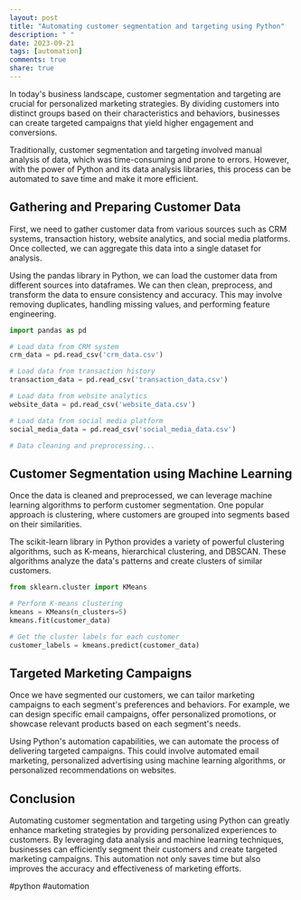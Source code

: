```yaml
---
layout: post
title: "Automating customer segmentation and targeting using Python"
description: " "
date: 2023-09-21
tags: [automation]
comments: true
share: true
---
```


In today's business landscape, customer segmentation and targeting are crucial for personalized marketing strategies. By dividing customers into distinct groups based on their characteristics and behaviors, businesses can create targeted campaigns that yield higher engagement and conversions. 

Traditionally, customer segmentation and targeting involved manual analysis of data, which was time-consuming and prone to errors. However, with the power of Python and its data analysis libraries, this process can be automated to save time and make it more efficient.

## Gathering and Preparing Customer Data

First, we need to gather customer data from various sources such as CRM systems, transaction history, website analytics, and social media platforms. Once collected, we can aggregate this data into a single dataset for analysis.

Using the pandas library in Python, we can load the customer data from different sources into dataframes. We can then clean, preprocess, and transform the data to ensure consistency and accuracy. This may involve removing duplicates, handling missing values, and performing feature engineering.

```python
import pandas as pd

# Load data from CRM system
crm_data = pd.read_csv('crm_data.csv')

# Load data from transaction history
transaction_data = pd.read_csv('transaction_data.csv')

# Load data from website analytics
website_data = pd.read_csv('website_data.csv')

# Load data from social media platform
social_media_data = pd.read_csv('social_media_data.csv')

# Data cleaning and preprocessing...
```

## Customer Segmentation using Machine Learning

Once the data is cleaned and preprocessed, we can leverage machine learning algorithms to perform customer segmentation. One popular approach is clustering, where customers are grouped into segments based on their similarities.

The scikit-learn library in Python provides a variety of powerful clustering algorithms, such as K-means, hierarchical clustering, and DBSCAN. These algorithms analyze the data's patterns and create clusters of similar customers.

```python
from sklearn.cluster import KMeans

# Perform K-means clustering
kmeans = KMeans(n_clusters=5)
kmeans.fit(customer_data)

# Get the cluster labels for each customer
customer_labels = kmeans.predict(customer_data)
```

## Targeted Marketing Campaigns

Once we have segmented our customers, we can tailor marketing campaigns to each segment's preferences and behaviors. For example, we can design specific email campaigns, offer personalized promotions, or showcase relevant products based on each segment's needs.

Using Python's automation capabilities, we can automate the process of delivering targeted campaigns. This could involve automated email marketing, personalized advertising using machine learning algorithms, or personalized recommendations on websites.

## Conclusion

Automating customer segmentation and targeting using Python can greatly enhance marketing strategies by providing personalized experiences to customers. By leveraging data analysis and machine learning techniques, businesses can efficiently segment their customers and create targeted marketing campaigns. This automation not only saves time but also improves the accuracy and effectiveness of marketing efforts.

#python #automation